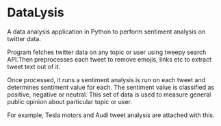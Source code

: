 # DataLysis
A data analysis application in Python to perform sentiment analysis on twitter data. 

Program fetches twitter data on any topic or user using tweepy search API.Then preprocesses each tweet to remove emojis, links etc to  extract tweet text out of it. 

Once processed, it runs a sentiment analysis is run on each tweet and determines sentiment value for each. The sentiment value is classified as positive, negative or neutral. This set of data is used to measure general public opinion about particular topic or user.

For example, Tesla motors and Audi tweet analysis are attached with this.
